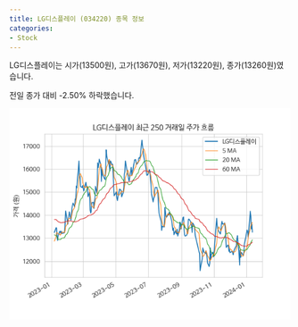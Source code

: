 ```yaml
---
title: LG디스플레이 (034220) 종목 정보
categories:
- Stock
---
```


LG디스플레이는 시가(13500원), 고가(13670원), 저가(13220원), 종가(13260원)였습니다.

전일 종가 대비 -2.50% 하락했습니다.

<!-- more -->

![034220](/assets/stock_images/034220.png)